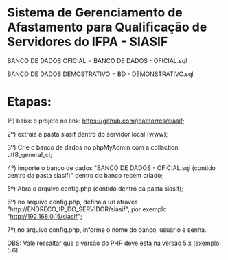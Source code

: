 # Sistema de Gerenciamento de Afastamento para Qualificação de Servidores do IFPA - SIASIF

BANCO DE DADOS OFICIAL = BANCO DE DADOS - OFICIAL.sql

BANCO DE DADOS DEMOSTRATIVO = BD - DEMONSTRATIVO.sql

# Etapas:
1º) baixe o projeto no link: https://github.com/joabtorres/siasif;

2º) extraia a pasta siasif dentro do servidor local (www);

3º) Crie o banco de dados no phpMyAdmin com a collaction utf8_general_ci;

4º) importe o banco de dados "BANCO DE DADOS - OFICIAL.sql (contido dentro da pasta siasif)" dentro do banco recém criado;

5º) Abra o arquivo config.php (contido dentro da pasta siasif);

6º) no arquivo config.php, defina a url através "http://ENDRECO_IP_DO_SERVIDOR/siasif", por exemplo "http://192.168.0.15/siasif";

7º) no arquivo config.php, informe o nome do banco, usuário e senha.

OBS: Vale ressaltar que a versão do PHP deve está na versão 5.x (exemplo: 5.6)
